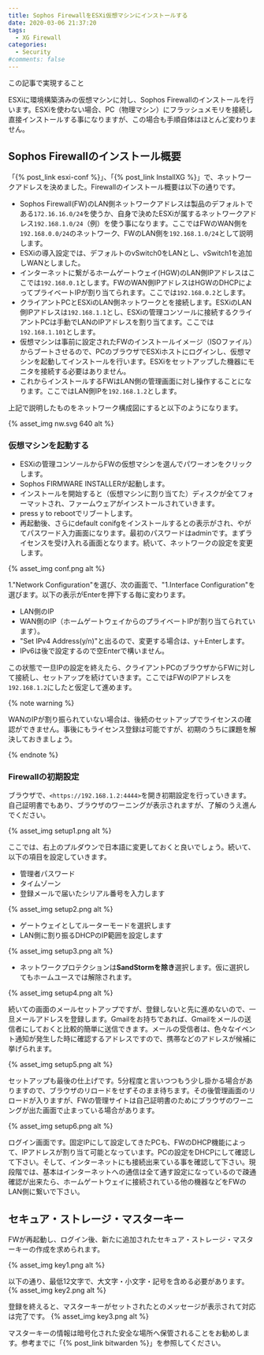 ```yaml
---
title: Sophos FirewallをESXi仮想マシンにインストールする
date: 2020-03-06 21:37:20
tags:
  - XG Firewall
categories:
  - Security
#comments: false
---
```

<p class="onepoint">この記事で実現すること</p>
ESXiに環境構築済みの仮想マシンに対し、Sophos Firewallのインストールを行います。ESXiを使わない場合、PC（物理マシン）にフラッシュメモリを接続し直接インストールする事になりますが、この場合も手順自体はほとんど変わりません。

<!-- more -->

## Sophos Firewallのインストール概要

「{% post_link esxi-conf %}」、「{% post_link InstallXG %}」で、ネットワークアドレスを決めました。Firewallのインストール概要は以下の通りです。

- Sophos Firewall(FW)のLAN側ネットワークアドレスは製品のデフォルトである`172.16.16.0/24`を使うか、自身で決めたESXiが属するネットワークアドレス`192.168.1.0/24`（例）を使う事になります。ここではFWのWAN側を`192.168.0.0/24`のネットワーク、FWのLAN側を`192.168.1.0/24`として説明します。
- ESXiの導入設定では、デフォルトのvSwitch0をLANとし、vSwitch1を追加しWANとしました。
- インターネットに繋がるホームゲートウェイ(HGW)のLAN側IPアドレスはここでは`192.168.0.1`とします。FWのWAN側IPアドレスはHGWのDHCPによってプライベートIPが割り当てられます。ここでは`192.168.0.2`とします。
- クライアントPCとESXiのLAN側ネットワークとを接続します。ESXiのLAN側IPアドレスは`192.168.1.1`とし、ESXiの管理コンソールに接続するクライアントPCは手動でLANのIPアドレスを割り当てます。ここでは`192.168.1.101`とします。
- 仮想マシンは事前に設定されたFWのインストールイメージ（ISOファイル）からブートさせるので、PCのブラウザでESXiホストにログインし、仮想マシンを起動してインストールを行います。ESXiをセットアップした機器にモニタを接続する必要はありません。
- これからインストールするFWはLAN側の管理画面に対し操作することになります。ここではLAN側IPを`192.168.1.2`とします。

上記で説明したものをネットワーク構成図にすると以下のようになります。

{% asset_img nw.svg 640 alt %}

### 仮想マシンを起動する

- ESXiの管理コンソールからFWの仮想マシンを選んでパワーオンをクリックします。
- Sophos FIRMWARE INSTALLERが起動します。
- インストールを開始すると（仮想マシンに割り当てた）ディスクが全てフォーマットされ、ファームウェアがインストールされていきます。
- press y to rebootでリブートします。
- 再起動後、さらにdefault conifgをインストールするとの表示がされ、やがてパスワード入力画面になります。最初のパスワードはadminです。まずライセンスを受け入れる画面となります。続いて、ネットワークの設定を変更します。

{% asset_img conf.png alt %}

1."Network Configuration"を選び、次の画面で、"1.Interface Configuration"を選びます。以下の表示がEnterを押下する毎に変わります。

- LAN側のIP
- WAN側のIP（ホームゲートウェイからのプライベートIPが割り当てられています）。
- "Set IPv4 Address(y/n)"と出るので、変更する場合は、y＋Enterします。
- IPv6は後で設定するので空Enterで構いません。

この状態で一旦IPの設定を終えたら、クライアントPCのブラウザからFWに対して接続し、セットアップを続けていきます。ここではFWのIPアドレスを`192.168.1.2`にしたと仮定して進めます。

{% note warning %}

WANのIPが割り振られていない場合は、後続のセットアップでライセンスの確認ができません。事後にもライセンス登録は可能ですが、初期のうちに課題を解決しておきましょう。

{% endnote %}

### Firewallの初期設定

ブラウザで、`<https://192.168.1.2:4444>`を開き初期設定を行っていきます。自己証明書でもあり、ブラウザのワーニングが表示されますが、了解のうえ進んでください。

{% asset_img setup1.png alt %}

ここでは、右上のプルダウンで日本語に変更しておくと良いでしょう。続いて、以下の項目を設定していきます。

- 管理者パスワード
- タイムゾーン
- 登録メールで届いたシリアル番号を入力します

{% asset_img setup2.png alt %}

- ゲートウェイとしてルーターモードを選択します
- LAN側に割り振るDHCPのIP範囲を設定します

{% asset_img setup3.png alt %}

- ネットワークプロテクションは**SandStormを除き**選択します。仮に選択してもホームユースでは解除されます。

{% asset_img setup4.png alt %}

続いての画面のメールセットアップですが、登録しないと先に進めないので、一旦メールアドレスを登録します。Gmailをお持ちであれば、Gmailをメールの送信者にしておくと比較的簡単に送信できます。メールの受信者は、色々なイベント通知が発生した時に確認するアドレスですので、携帯などのアドレスが候補に挙げられます。

{% asset_img setup5.png alt %}

 セットアップも最後の仕上げです。5分程度と言いつつもう少し掛かる場合がありますので、ブラウザのリロードをせずそのまま待ちます。その後管理画面のリロードが入りますが、FWの管理サイトは自己証明書のためにブラウザのワーニングが出た画面で止まっている場合があります。

{% asset_img setup6.png alt %}

 ログイン画面です。固定IPにして設定してきたPCも、FWのDHCP機能によって、IPアドレスが割り当て可能となっています。PCの設定をDHCPにして確認して下さい。そして、インターネットにも接続出来ている事を確認して下さい。現段階では、基本はインターネットへの通信は全て通す設定になっているので疎通確認が出来たら、ホームゲートウェイに接続されている他の機器などをFWのLAN側に繋いで下さい。

## セキュア・ストレージ・マスターキー

FWが再起動し、ログイン後、新たに追加されたセキュア・ストレージ・マスターキーの作成を求められます。

{% asset_img key1.png alt %}

以下の通り、最低12文字で、大文字・小文字・記号を含める必要があります。
{% asset_img key2.png alt %}

登録を終えると、マスターキーがセットされたとのメッセージが表示されて対応は完了です。
{% asset_img key3.png alt %}

マスターキーの情報は暗号化された安全な場所へ保管されることをお勧めします。参考までに「{% post_link bitwarden %}」を参照してください。